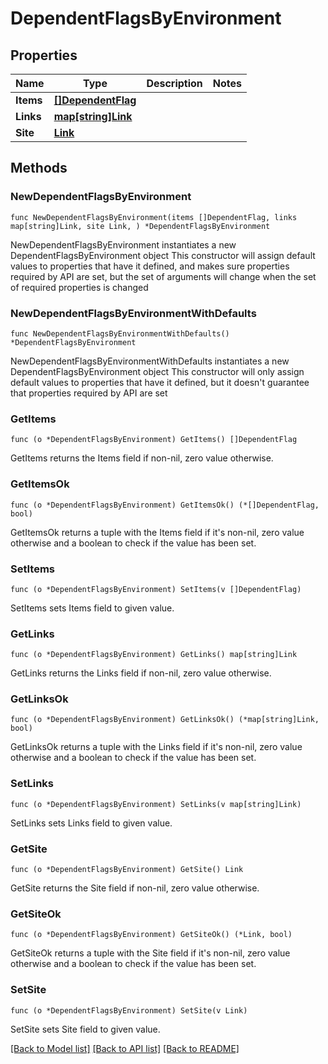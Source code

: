 # DependentFlagsByEnvironment

## Properties

Name | Type | Description | Notes
------------ | ------------- | ------------- | -------------
**Items** | [**[]DependentFlag**](DependentFlag.md) |  | 
**Links** | [**map[string]Link**](Link.md) |  | 
**Site** | [**Link**](Link.md) |  | 

## Methods

### NewDependentFlagsByEnvironment

`func NewDependentFlagsByEnvironment(items []DependentFlag, links map[string]Link, site Link, ) *DependentFlagsByEnvironment`

NewDependentFlagsByEnvironment instantiates a new DependentFlagsByEnvironment object
This constructor will assign default values to properties that have it defined,
and makes sure properties required by API are set, but the set of arguments
will change when the set of required properties is changed

### NewDependentFlagsByEnvironmentWithDefaults

`func NewDependentFlagsByEnvironmentWithDefaults() *DependentFlagsByEnvironment`

NewDependentFlagsByEnvironmentWithDefaults instantiates a new DependentFlagsByEnvironment object
This constructor will only assign default values to properties that have it defined,
but it doesn't guarantee that properties required by API are set

### GetItems

`func (o *DependentFlagsByEnvironment) GetItems() []DependentFlag`

GetItems returns the Items field if non-nil, zero value otherwise.

### GetItemsOk

`func (o *DependentFlagsByEnvironment) GetItemsOk() (*[]DependentFlag, bool)`

GetItemsOk returns a tuple with the Items field if it's non-nil, zero value otherwise
and a boolean to check if the value has been set.

### SetItems

`func (o *DependentFlagsByEnvironment) SetItems(v []DependentFlag)`

SetItems sets Items field to given value.


### GetLinks

`func (o *DependentFlagsByEnvironment) GetLinks() map[string]Link`

GetLinks returns the Links field if non-nil, zero value otherwise.

### GetLinksOk

`func (o *DependentFlagsByEnvironment) GetLinksOk() (*map[string]Link, bool)`

GetLinksOk returns a tuple with the Links field if it's non-nil, zero value otherwise
and a boolean to check if the value has been set.

### SetLinks

`func (o *DependentFlagsByEnvironment) SetLinks(v map[string]Link)`

SetLinks sets Links field to given value.


### GetSite

`func (o *DependentFlagsByEnvironment) GetSite() Link`

GetSite returns the Site field if non-nil, zero value otherwise.

### GetSiteOk

`func (o *DependentFlagsByEnvironment) GetSiteOk() (*Link, bool)`

GetSiteOk returns a tuple with the Site field if it's non-nil, zero value otherwise
and a boolean to check if the value has been set.

### SetSite

`func (o *DependentFlagsByEnvironment) SetSite(v Link)`

SetSite sets Site field to given value.



[[Back to Model list]](../README.md#documentation-for-models) [[Back to API list]](../README.md#documentation-for-api-endpoints) [[Back to README]](../README.md)


